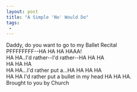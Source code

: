 ```yaml
---
layout: post
title: "A Simple 'No' Would Do"
tags:
 -
---
```


<div class="frames">
  <div class="frame frame-yellow">
    <div class="bubble bubble-bottom">
      Daddy, do you want to go to my Ballet Recital
    </div>
  </div>
  <div class="frame frame-green">
    <div class="bubble bubble-middle bubble-right">
      PFFFFFFFF--HA HA HA HAAA!
    </div>
  </div>
  <div class="frame frame-yellow">
    <div class="bubble bubble-middle bubble-right">
      HA HA..I'd rather--I'd rather--HA HA HA
    </div>
  </div>
  <div class="frame frame-green">
    <div class="bubble bubble-middle bubble-right">
      HA HA HA
    </div>
  </div>
  <div class="frame frame-yellow">
    <div class="bubble bubble-middle bubble-right">
      HA HA...I'd rather put a...HA HA HA HA
    </div>
  </div>
  <div class="frame caption-bottom frame-green">
    <div class="bubble bubble-middle bubble-right">
      HA HA I'd rather put a bullet in my head HA HA HA.
    </div>
    <aside>Brought to you by Church</aside>
  </div>
</div>

<div data-img="ballet"></div>
